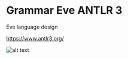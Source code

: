  
# Grammar Eve ANTLR 3

Eve language design

https://www.antlr3.org/

![alt text](https://github.com/adavidoaiei/mvc_template/blob/main/grammar.png?raw=true)
